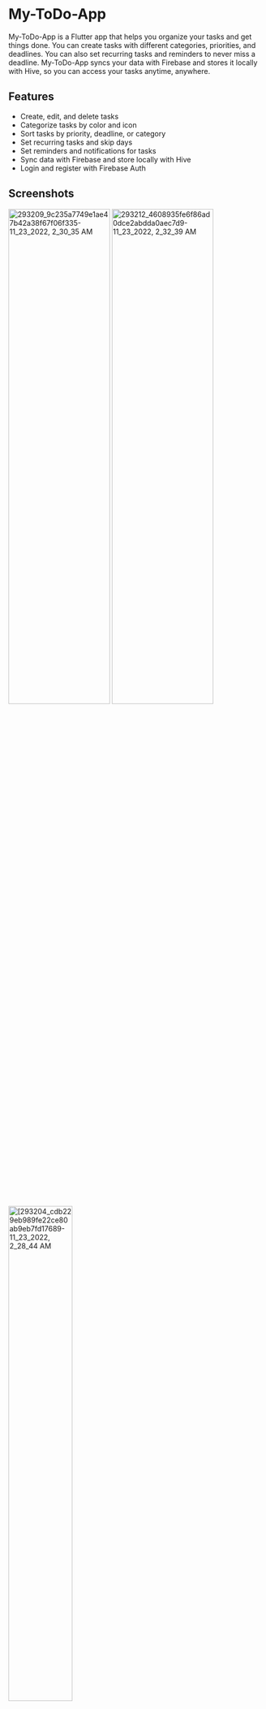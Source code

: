 # My-ToDo-App
My-ToDo-App is a Flutter app that helps you organize your tasks and get things done. You can create tasks with different categories, priorities, and deadlines. You can also set recurring tasks and reminders to never miss a deadline. My-ToDo-App syncs your data with Firebase and stores it locally with Hive, so you can access your tasks anytime, anywhere.

## Features
* Create, edit, and delete tasks
* Categorize tasks by color and icon
* Sort tasks by priority, deadline, or category
* Set recurring tasks and skip days
* Set reminders and notifications for tasks
* Sync data with Firebase and store locally with Hive
* Login and register with Firebase Auth

## Screenshots
<p float="left">
<img src="https://github.com/somaga1/My-ToDo-App/assets/89393974/ca0e59df-1460-4a9c-9a9e-6f2dad1ed88c" alt="293209_9c235a7749e1ae47b42a38f67f06f335-11_23_2022, 2_30_35 AM" width="200" height="50%"/>
<img src="https://github.com/somaga1/My-ToDo-App/assets/89393974/37e63297-d026-4c2d-88a1-b53a780588fc" alt="293212_4608935fe6f86ad0dce2abdda0aec7d9-11_23_2022, 2_32_39 AM" width="200" height="50%"/>
<p/>
<img src="https://github.com/somaga1/My-ToDo-App/assets/89393974/854cdaa7-e64b-42cb-bfcb-e2ce25298775" alt="[293204_cdb229eb989fe22ce80ab9eb7fd17689-11_23_2022, 2_28_44 AM" width="50%" height="50%"/>
<!-- ![293204_cdb229eb989fe22ce80ab9eb7fd17689-11_23_2022, 2_28_44 AM](https://github.com/somaga1/My-ToDo-App/assets/89393974/854cdaa7-e64b-42cb-bfcb-e2ce25298775) -->
<img src="https://github.com/somaga1/My-ToDo-App/assets/89393974/7b92b554-01a6-42c5-81e8-4c444bf117ec" alt="[293203_d41133c2b5876411e6f39622135e5339-11_23_2022, 2_28_28 AM" width="50%" height="50%"/>
<!-- ![293203_d41133c2b5876411e6f39622135e5339-11_23_2022, 2_28_28 AM](https://github.com/somaga1/My-ToDo-App/assets/89393974/7b92b554-01a6-42c5-81e8-4c444bf117ec) -->
<p float="left">
<img src="https://github.com/somaga1/My-ToDo-App/assets/89393974/04558b4c-8051-40f3-af9b-685ac8b3c39c" alt="293205_8abff2b0670bd2b0a393ea4e08ef4210-11_23_2022, 2_29_01 AM" width="200" height="50%"/>
<img src="https://github.com/somaga1/My-ToDo-App/assets/89393974/01eaf36e-91e0-4067-8837-32f1e191e5fb" alt="293208_b4206b68e3a3088bffd96eb45f7ecf86-11_23_2022, 2_30_00 AM" width="200" height="50%"/>
<p/>
<img src="https://github.com/somaga1/My-ToDo-App/assets/89393974/044d0573-c3f2-498a-8d84-6e7b05cca111" alt="[293206_8537336339769c5d994fc685b833bd29-11_23_2022, 2_29_12 AM" width="50%" height="50%"/>

## Installation
To run this app, you need to have Flutter installed on your machine. Follow the instructions <a href="https://docs.flutter.dev/">here</> to install Flutter.

Then, clone this repository and open it in your preferred IDE. Run `flutter pub get` to get the dependencies.

You also need to set up Firebase for your app. Follow the instructions <a href="https://firebase.google.com/docs">here</> to create a Firebase project and add the configuration files to your app.


Finally, run `flutter run` to launch the app on your device or emulator.

## Dependencies
This app uses the following packages:

- flutter_riverpod: A provider-based state management solution for Flutter
- get: A lightweight library for navigation, dialogs, snackbars, and more
- hive: A fast and lightweight key-value database for Flutter
- firebase_core: A plugin for Firebase Core APIs
- firebase_auth: A plugin for Firebase Authentication
- cloud_firestore: A plugin for Cloud Firestore
- flutter_local_notifications: A plugin for displaying local notifications on Flutter apps
- timezone: A library for working with time zones in Dart
- flutter_native_timezone: A plugin for getting the native time zone of the device

```yaml
dependencies:
  flutter:
    sdk: flutter
  flutter_riverpod: ^1.0.0-dev.6
  get: ^4.3.8
  hive: ^2.0.4
  hive_flutter: ^1.1.0
  firebase_core: ^1.10.6
  firebase_auth: ^3.3.5
  cloud_firestore: ^3.1.7
  flutter_local_notifications: ^9.2.0
  timezone: ^0.7.0+2
  flutter_native_timezone: ^2.0.0+1```

# License
This project is licensed under the MIT License - see the LICENSE file for details.
